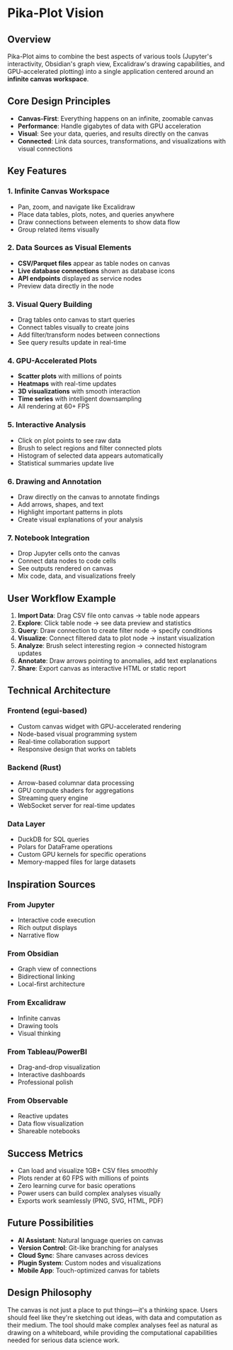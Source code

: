 # Pika-Plot Vision

## Overview

Pika-Plot aims to combine the best aspects of various tools (Jupyter's interactivity, Obsidian's graph view, Excalidraw's drawing capabilities, and GPU-accelerated plotting) into a single application centered around an **infinite canvas workspace**.

## Core Design Principles

- **Canvas-First**: Everything happens on an infinite, zoomable canvas
- **Performance**: Handle gigabytes of data with GPU acceleration
- **Visual**: See your data, queries, and results directly on the canvas
- **Connected**: Link data sources, transformations, and visualizations with visual connections

## Key Features

### 1. Infinite Canvas Workspace
- Pan, zoom, and navigate like Excalidraw
- Place data tables, plots, notes, and queries anywhere
- Draw connections between elements to show data flow
- Group related items visually

### 2. Data Sources as Visual Elements
- **CSV/Parquet files** appear as table nodes on canvas
- **Live database connections** shown as database icons
- **API endpoints** displayed as service nodes
- Preview data directly in the node

### 3. Visual Query Building
- Drag tables onto canvas to start queries
- Connect tables visually to create joins
- Add filter/transform nodes between connections
- See query results update in real-time

### 4. GPU-Accelerated Plots
- **Scatter plots** with millions of points
- **Heatmaps** with real-time updates
- **3D visualizations** with smooth interaction
- **Time series** with intelligent downsampling
- All rendering at 60+ FPS

### 5. Interactive Analysis
- Click on plot points to see raw data
- Brush to select regions and filter connected plots
- Histogram of selected data appears automatically
- Statistical summaries update live

### 6. Drawing and Annotation
- Draw directly on the canvas to annotate findings
- Add arrows, shapes, and text
- Highlight important patterns in plots
- Create visual explanations of your analysis

### 7. Notebook Integration
- Drop Jupyter cells onto the canvas
- Connect data nodes to code cells
- See outputs rendered on canvas
- Mix code, data, and visualizations freely

## User Workflow Example

1. **Import Data**: Drag CSV file onto canvas → table node appears
2. **Explore**: Click table node → see data preview and statistics
3. **Query**: Draw connection to create filter node → specify conditions
4. **Visualize**: Connect filtered data to plot node → instant visualization
5. **Analyze**: Brush select interesting region → connected histogram updates
6. **Annotate**: Draw arrows pointing to anomalies, add text explanations
7. **Share**: Export canvas as interactive HTML or static report

## Technical Architecture

### Frontend (egui-based)
- Custom canvas widget with GPU-accelerated rendering
- Node-based visual programming system
- Real-time collaboration support
- Responsive design that works on tablets

### Backend (Rust)
- Arrow-based columnar data processing
- GPU compute shaders for aggregations
- Streaming query engine
- WebSocket server for real-time updates

### Data Layer
- DuckDB for SQL queries
- Polars for DataFrame operations
- Custom GPU kernels for specific operations
- Memory-mapped files for large datasets

## Inspiration Sources

### From Jupyter
- Interactive code execution
- Rich output displays
- Narrative flow

### From Obsidian
- Graph view of connections
- Bidirectional linking
- Local-first architecture

### From Excalidraw
- Infinite canvas
- Drawing tools
- Visual thinking

### From Tableau/PowerBI
- Drag-and-drop visualization
- Interactive dashboards
- Professional polish

### From Observable
- Reactive updates
- Data flow visualization
- Shareable notebooks

## Success Metrics

- Can load and visualize 1GB+ CSV files smoothly
- Plots render at 60 FPS with millions of points
- Zero learning curve for basic operations
- Power users can build complex analyses visually
- Exports work seamlessly (PNG, SVG, HTML, PDF)

## Future Possibilities

- **AI Assistant**: Natural language queries on canvas
- **Version Control**: Git-like branching for analyses
- **Cloud Sync**: Share canvases across devices
- **Plugin System**: Custom nodes and visualizations
- **Mobile App**: Touch-optimized canvas for tablets

## Design Philosophy

The canvas is not just a place to put things—it's a thinking space. Users should feel like they're sketching out ideas, with data and computation as their medium. The tool should make complex analyses feel as natural as drawing on a whiteboard, while providing the computational capabilities needed for serious data science work. 